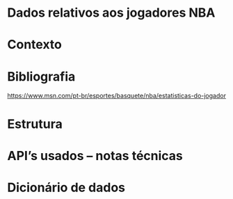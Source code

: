 # Dados relativos aos jogadores NBA

# Contexto

# Bibliografia
https://www.msn.com/pt-br/esportes/basquete/nba/estatisticas-do-jogador

# Estrutura

# API’s usados – notas técnicas

# Dicionário de dados
